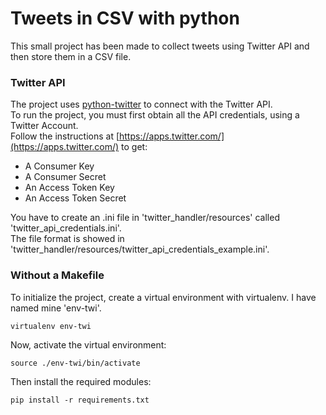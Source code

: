 # Tweets in CSV with python

This small project has been made to collect tweets using Twitter API and then store them in a CSV file.  

### Twitter API
The project uses [python-twitter](https://github.com/bear/python-twitter) to connect with the Twitter API.  
To run the project, you must first obtain all the API credentials, using a Twitter Account.  
Follow the instructions at [https://apps.twitter.com/](https://apps.twitter.com/) to get:  

* A Consumer Key
* A Consumer Secret
* An Access Token Key
* An Access Token Secret

You have to create an .ini file in 'twitter_handler/resources' called 'twitter_api_credentials.ini'.  
The file format is showed in 'twitter_handler/resources/twitter_api_credentials_example.ini'.  

### Without a Makefile
To initialize the project, create a virtual environment with virtualenv. I have named mine 'env-twi'.  
```
virtualenv env-twi
```

Now, activate the virtual environment:  
```
source ./env-twi/bin/activate
```

Then install the required modules:  
```
pip install -r requirements.txt
```

###
